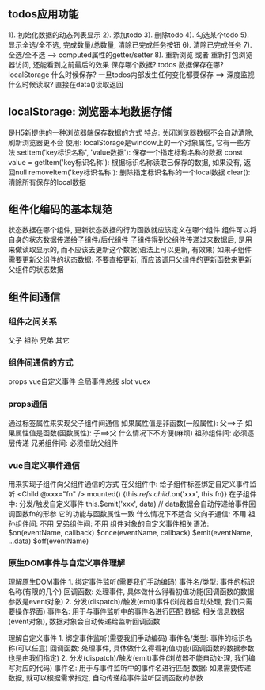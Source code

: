 ## todos应用功能
  1). 初始化数据的动态列表显示
  2). 添加todo
  3). 删除todo
  4). 勾选某个todo
  5). 显示全选/全不选, 完成数量/总数量, 清除已完成任务按钮
  6). 清除已完成任务
  7). 全选/全不选  --> computed属性的getter/setter
  8). 重新浏览 或者 重新打包浏览器访问, 还能看到之前最后的效果
      保存哪个数据?   todos
      数据保存在哪?   localStorage
      什么时候保存?   一旦todos内部发生任何变化都要保存  ==> 深度监视
      什么时候读取?   直接在data()读取返回

## localStorage: 浏览器本地数据存储
  是H5新提供的一种浏览器端保存数据的方式
  特点: 关闭浏览器数据不会自动清除, 刷新浏览器更不会
  使用: localStorage是window上的一个对象属性, 它有一些方法
    setItem('key标识名称', 'value数据'): 保存一个指定标称名称的数据
    const value = getItem('key标识名称'): 根据标识名称读取已保存的数据, 如果没有, 返回null
    removeItem('key标识名称'): 删除指定标识名称的一个local数据
    clear(): 清除所有保存的local数据

## 组件化编码的基本规范
  状态数据在哪个组件, 更新状态数据的行为函数就应该定义在哪个组件
  组件可以将自身的状态数据传递给子组件/后代组件
  子组件得到父组件传递过来数据后, 是用来做读取显示的, 而不应该去更新这个数据(语法上可以更新, 有效果)
  如果子组件需要更新父组件的状态数据: 不要直接更新, 而应该调用父组件的更新函数来更新父组件的状态数据

## 组件间通信

### 组件之间关系
  父子
  祖孙
  兄弟
  其它

### 组件间通信的方式
  props
  vue自定义事件
  全局事件总线
  slot
  vuex

### props通信
  通过标签属性来实现父子组件间通信
    如果属性值是非函数(一般属性): 父==>子
    如果属性值是函数(函数属性): 子==>父
  什么情况下不方便(麻烦)
    祖孙组件间:  必须逐层传递
    兄弟组件间: 必须借助父组件

### vue自定义事件通信
  用来实现子组件向父组件通信的方式
    在父组件中: 给子组件标签绑定自定义事件监听
      <Child @xxx="fn" />
      <Child ref="child">   mounted() {this.$refs.child.$on('xxx', this.fn)}
    在子组件中: 分发/触发自定义事件
      this.$emit('xxx', data)  // data数据会自动传递给事件回调函数fn的形参
  它的功能与函数属性一致
  什么情况下不适合
    父向子通信: 不用
    祖孙组件间:  不用
    兄弟组件间: 不用
  组件对象的自定义事件相关语法:
    $on(eventName, callback)
    $once(eventName, callback)
    $emit(eventName, ...data)
    $off(eventName)

### 原生DOM事件与自定义事件理解
  理解原生DOM事件
    1. 绑定事件监听(需要我们手动编码)
      事件名/类型: 事件的标识名称(有限的几个)
      回调函数: 处理事件, 具体做什么得看初值功能(回调函数的数据参数是event对象)
    2. 分发(dispatch)/触发(emit)事件(浏览器自动处理, 我们只需要操作界面)
      事件名: 用于与事件监听中的事件名进行匹配
      数据: 相关信息数据(event对象), 数据对象会自动传递给监听回调函数

  理解自定义事件
    1. 绑定事件监听(需要我们手动编码)
      事件名/类型: 事件的标识名称(可以任意)
      回调函数: 处理事件, 具体做什么得看初值功能(回调函数的数据参数也是由我们指定)
    2. 分发(dispatch)/触发(emit)事件(浏览器不能自动处理, 我们编写对应的代码)
      事件名: 用于与事件监听中的事件名进行匹配
      数据: 如果需要传递数据, 就可以根据需求指定, 自动传递给事件监听回调函数的参数